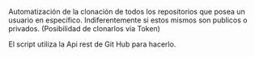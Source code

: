 Automatización de la clonación de todos los repositorios que posea un usuario en específico. Indiferentemente si estos mismos son publicos o privados. (Posibilidad de clonarlos via Token) 

El script utiliza la Api rest de Git Hub para hacerlo.
